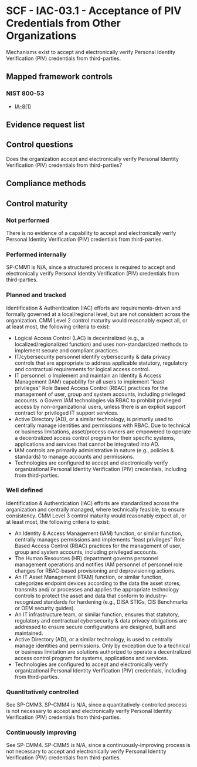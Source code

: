 # SCF - IAC-03.1 - Acceptance of PIV Credentials from Other Organizations
Mechanisms exist to accept and electronically verify Personal Identity Verification (PIV) credentials from third-parties.
## Mapped framework controls
### NIST 800-53
- [IA-8(1)](../nist80053/ia-8-1.md)

## Evidence request list


## Control questions
Does the organization accept and electronically verify Personal Identity Verification (PIV) credentials from third-parties?

## Compliance methods


## Control maturity
### Not performed
There is no evidence of a capability to accept and electronically verify Personal Identity Verification (PIV) credentials from third-parties.

### Performed internally
SP-CMM1 is N/A, since a structured process is required to accept and electronically verify Personal Identity Verification (PIV) credentials from third-parties.

### Planned and tracked
Identification & Authentication (IAC) efforts are requirements-driven and formally governed at a local/regional level, but are not consistent across the organization. CMM Level 2 control maturity would reasonably expect all, or at least most, the following criteria to exist:
- Logical Access Control (LAC) is decentralized (e.g., a localized/regionalized function) and uses non-standardized methods to implement secure and compliant practices.
- IT/cybersecurity personnel identify cybersecurity & data privacy controls that are appropriate to address applicable statutory, regulatory and contractual requirements for logical access control.
- IT personnel:
o	Implement and maintain an Identity & Access Management (IAM) capability for all users to implement “least privileges” Role Based Access Control (RBAC) practices for the management of user, group and system accounts, including privileged accounts.
o	Govern IAM technologies via RBAC to prohibit privileged access by non-organizational users, unless there is an explicit support contract for privileged IT support services.
- Active Directory (AD), or a similar technology, is primarily used to centrally manage identities and permissions with RBAC. Due to technical or business limitations, asset/process owners are empowered to operate a decentralized access control program for their specific systems, applications and services that cannot be integrated into AD.
- IAM controls are primarily administrative in nature (e.g., policies & standards) to manage accounts and permissions.
- Technologies are configured to accept and electronically verify organizational Personal Identity Verification (PIV) credentials, including from third-parties.

### Well defined
Identification & Authentication (IAC) efforts are standardized across the organization and centrally managed, where technically feasible, to ensure consistency. CMM Level 3 control maturity would reasonably expect all, or at least most, the following criteria to exist:
- An Identity & Access Management (IAM) function, or similar function, centrally manages permissions and implements “least privileges” Role Based Access Control (RBAC) practices for the management of user, group and system accounts, including privileged accounts.
- The Human Resources (HR) department governs personnel management operations and notifies IAM personnel of personnel role changes for RBAC-based provisioning and deprovisioning actions.
- An IT Asset Management (ITAM) function, or similar function, categorizes endpoint devices according to the data the asset stores, transmits and/ or processes and applies the appropriate technology controls to protect the asset and data that conform to industry-recognized standards for hardening (e.g., DISA STIGs, CIS Benchmarks or OEM security guides).
- An IT infrastructure team, or similar function, ensures that statutory, regulatory and contractual cybersecurity & data privacy obligations are addressed to ensure secure configurations are designed, built and maintained.
- Active Directory (AD), or a similar technology, is used to centrally manage identities and permissions. Only by exception due to a technical or business limitation are solutions authorized to operate a decentralized access control program for systems, applications and services.
- Technologies are configured to accept and electronically verify organizational Personal Identity Verification (PIV) credentials, including from third-parties.

### Quantitatively controlled
See SP-CMM3. SP-CMM4 is N/A, since a quantitatively-controlled process is not necessary to accept and electronically verify Personal Identity Verification (PIV) credentials from third-parties.

### Continuously improving
See SP-CMM4. SP-CMM5 is N/A, since a continuously-improving process is not necessary to accept and electronically verify Personal Identity Verification (PIV) credentials from third-parties.
